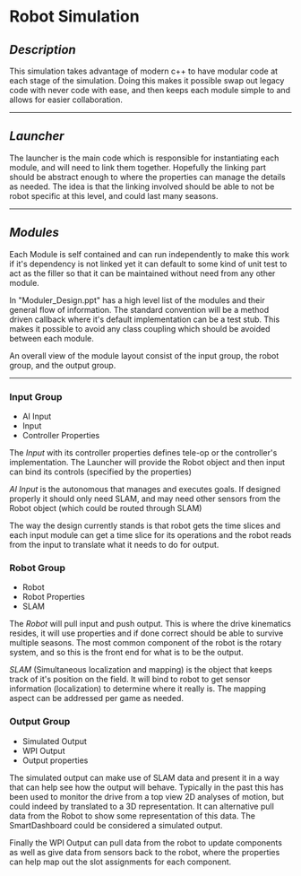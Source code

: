 # Robot Simulation

## *Description*

This simulation takes advantage of modern c++ to have modular code at each stage of the simulation.  Doing this makes it possible swap out legacy code with never code with ease, and then keeps each module simple to and allows for easier collaboration.

---

## *Launcher*

The launcher is the main code which is responsible for instantiating each module, and will need to link them together.  Hopefully the linking part should be abstract enough to where the properties can manage the details as needed.  The idea is that the linking involved should be able to not be robot specific at this level, and could last many seasons.

---

## *Modules*

Each Module is self contained and can run independently to make this work if it's dependency is not linked yet it can default to some kind of unit test to act as the filler so that it can be maintained without need from any other module.

In "Moduler_Design.ppt" has a high level list of the modules and their general flow of information.  The standard convention will be a method driven callback where it's default implementation can be a test stub.  This makes it possible to avoid any class coupling which should be avoided between each module.

An overall view of the module layout consist of the input group, the robot group, and the output group.

---

### Input Group

- AI Input
- Input
- Controller Properties

The *Input* with its controller properties defines tele-op or the controller's implementation.  The Launcher will provide the Robot object and then input can bind its controls (specified by the properties)

*AI Input* is the autonomous that manages and executes goals.  If designed properly it should only need SLAM, and may need other sensors from the Robot object (which could be routed through SLAM)

The way the design currently stands is that robot gets the time slices and each input module can get a time slice for its operations and the robot reads from the input to translate what it needs to do for output.

### Robot Group

- Robot
- Robot Properties
- SLAM

The *Robot* will pull input and push output.  This is where the drive kinematics resides, it will use properties and if done correct should be able to survive multiple seasons.  The most common component of the robot is the rotary system, and so this is the front end for what is to be the output.

*SLAM* (Simultaneous localization and mapping) is the object that keeps track of it's position on the field.  It will bind to robot to get sensor information (localization) to determine where it really is.  The mapping aspect can be addressed per game as needed.

### Output Group

- Simulated Output
- WPI Output
- Output properties

The simulated output can make use of SLAM data and present it in a way that can help see how the output will behave.  Typically in the past this has been used to monitor the drive from a top view 2D analyses of motion, but could indeed by translated to a 3D representation.  It can alternative pull data from the Robot to show some representation of this data.  The SmartDashboard could be considered a simulated output.

Finally the WPI Output can pull data from the robot to update components as well as give data from sensors back to the robot, where the properties can help map out the slot assignments for each component.
